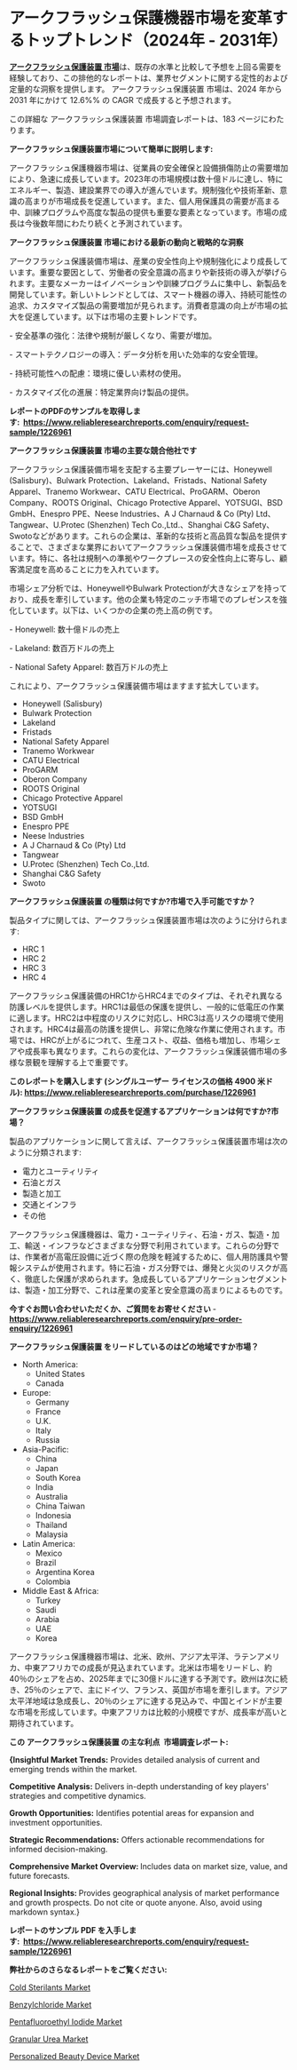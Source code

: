 <p><h1>アークフラッシュ保護機器市場を変革するトップトレンド（2024年 - 2031年）</h1></p><p data-sourcepos="1:1-1:157"><strong><a href="https://www.reliableresearchreports.com/arc-flash-protection-equipment-r1226961?utm_campaign=110&utm_medium=36&utm_source=Github&utm_content=ia&utm_term=10122024&utm_id=arc-flash-protection-equipment">アークフラッシュ保護装置 市場</a></strong>は、既存の水準と比較して予想を上回る需要を経験しており、この排他的なレポートは、業界セグメントに関する定性的および定量的な洞察を提供します。 アークフラッシュ保護装置 市場は、2024 年から 2031 年にかけて 12.6%% の CAGR で成長すると予想されます。</p>
<p data-sourcepos="3:1-3:50">この詳細な アークフラッシュ保護装置 市場調査レポートは、183 ページにわたります。</p>
<p><strong>アークフラッシュ保護装置市場について簡単に説明します:</strong></p>
<p><p>アークフラッシュ保護機器市場は、従業員の安全確保と設備損傷防止の需要増加により、急速に成長しています。2023年の市場規模は数十億ドルに達し、特にエネルギー、製造、建設業界での導入が進んでいます。規制強化や技術革新、意識の高まりが市場成長を促進しています。また、個人用保護具の需要が高まる中、訓練プログラムや高度な製品の提供も重要な要素となっています。市場の成長は今後数年間にわたり続くと予測されています。</p></p>
<p><strong>アークフラッシュ保護装置 市場における最新の動向と戦略的な洞察</strong></p>
<p><p>アークフラッシュ保護装備市場は、産業の安全性向上や規制強化により成長しています。重要な要因として、労働者の安全意識の高まりや新技術の導入が挙げられます。主要なメーカーはイノベーションや訓練プログラムに集中し、新製品を開発しています。新しいトレンドとしては、スマート機器の導入、持続可能性の追求、カスタマイズ製品の需要増加が見られます。消費者意識の向上が市場の拡大を促進しています。以下は市場の主要トレンドです。</p><p>- 安全基準の強化：法律や規制が厳しくなり、需要が増加。</p><p>- スマートテクノロジーの導入：データ分析を用いた効率的な安全管理。</p><p>- 持続可能性への配慮：環境に優しい素材の使用。</p><p>- カスタマイズ化の進展：特定業界向け製品の提供。</p></p>
<p><strong>レポートのPDFのサンプルを取得します</strong><strong>:&nbsp;&nbsp;<a href="https://www.reliableresearchreports.com/enquiry/request-sample/1226961?utm_campaign=110&utm_medium=36&utm_source=Github&utm_content=ia&utm_term=10122024&utm_id=arc-flash-protection-equipment">https://www.reliableresearchreports.com/enquiry/request-sample/1226961</a></strong></p>
<p><strong>アークフラッシュ保護装置 市場の主要な競合他社です</strong></p>
<p><p>アークフラッシュ保護装備市場を支配する主要プレーヤーには、Honeywell (Salisbury)、Bulwark Protection、Lakeland、Fristads、National Safety Apparel、Tranemo Workwear、CATU Electrical、ProGARM、Oberon Company、ROOTS Original、Chicago Protective Apparel、YOTSUGI、BSD GmbH、Enespro PPE、Neese Industries、A J Charnaud & Co (Pty) Ltd、Tangwear、U.Protec (Shenzhen) Tech Co.,Ltd.、Shanghai C&G Safety、Swotoなどがあります。これらの企業は、革新的な技術と高品質な製品を提供することで、さまざまな業界においてアークフラッシュ保護装備市場を成長させています。特に、各社は規制への準拠やワークプレースの安全性向上に寄与し、顧客満足度を高めることに力を入れています。</p><p>市場シェア分析では、HoneywellやBulwark Protectionが大きなシェアを持っており、成長を牽引しています。他の企業も特定のニッチ市場でのプレゼンスを強化しています。以下は、いくつかの企業の売上高の例です。</p><p>- Honeywell: 数十億ドルの売上</p><p>- Lakeland: 数百万ドルの売上</p><p>- National Safety Apparel: 数百万ドルの売上</p><p>これにより、アークフラッシュ保護装備市場はますます拡大しています。</p></p>
<p><ul><li>Honeywell (Salisbury)</li><li>Bulwark Protection</li><li>Lakeland</li><li>Fristads</li><li>National Safety Apparel</li><li>Tranemo Workwear</li><li>CATU Electrical</li><li>ProGARM</li><li>Oberon Company</li><li>ROOTS Original</li><li>Chicago Protective Apparel</li><li>YOTSUGI</li><li>BSD GmbH</li><li>Enespro PPE</li><li>Neese Industries</li><li>A J Charnaud & Co (Pty) Ltd</li><li>Tangwear</li><li>U.Protec (Shenzhen) Tech Co.,Ltd.</li><li>Shanghai C&G Safety</li><li>Swoto</li></ul></p>
<p><strong>アークフラッシュ保護装置 の種類は何ですか?市場で入手可能ですか？</strong></p>
<p>製品タイプに関しては、アークフラッシュ保護装置市場は次のように分けられます:</p>
<p><ul><li>HRC 1</li><li>HRC 2</li><li>HRC 3</li><li>HRC 4</li></ul></p>
<p><p>アークフラッシュ保護装備のHRC1からHRC4までのタイプは、それぞれ異なる防護レベルを提供します。HRC1は最低の保護を提供し、一般的に低電圧の作業に適します。HRC2は中程度のリスクに対応し、HRC3は高リスクの環境で使用されます。HRC4は最高の防護を提供し、非常に危険な作業に使用されます。市場では、HRCが上がるにつれて、生産コスト、収益、価格も増加し、市場シェアや成長率も異なります。これらの変化は、アークフラッシュ保護装備市場の多様な景観を理解する上で重要です。</p></p>
<p><strong>このレポートを購入します (シングルユーザー ライセンスの価格 4900 米ドル):&nbsp;<a href="https://www.reliableresearchreports.com/purchase/1226961?utm_campaign=110&utm_medium=36&utm_source=Github&utm_content=ia&utm_term=10122024&utm_id=arc-flash-protection-equipment">https://www.reliableresearchreports.com/purchase/1226961</a></strong></p>
<p><strong>アークフラッシュ保護装置 の成長を促進するアプリケーションは何ですか?市場？</strong></p>
<p>製品のアプリケーションに関して言えば、アークフラッシュ保護装置市場は次のように分類されます:</p>
<p><ul><li>電力とユーティリティ</li><li>石油とガス</li><li>製造と加工</li><li>交通とインフラ</li><li>その他</li></ul></p>
<p><p>アークフラッシュ保護機器は、電力・ユーティリティ、石油・ガス、製造・加工、輸送・インフラなどさまざまな分野で利用されています。これらの分野では、作業者が高電圧設備に近づく際の危険を軽減するために、個人用防護具や警報システムが使用されます。特に石油・ガス分野では、爆発と火災のリスクが高く、徹底した保護が求められます。急成長しているアプリケーションセグメントは、製造・加工分野で、これは産業の変革と安全意識の高まりによるものです。</p></p>
<p><strong>今すぐお問い合わせいただくか、ご質問をお寄せください</strong><strong>&nbsp;</strong>-<strong><a href="https://www.reliableresearchreports.com/enquiry/pre-order-enquiry/1226961?utm_campaign=110&utm_medium=36&utm_source=Github&utm_content=ia&utm_term=10122024&utm_id=arc-flash-protection-equipment">https://www.reliableresearchreports.com/enquiry/pre-order-enquiry/1226961</a></strong></p>
<p><strong>アークフラッシュ保護装置 をリードしているのはどの地域ですか市場？</strong></p>
<p><ul>
    <li>
        North America:
        <ul>
            <li>United States</li>
            <li>Canada</li>
        </ul>
    </li>
    <li>
        Europe:
        <ul>
            <li>Germany</li>
            <li>France</li>
            <li>U.K.</li>
            <li>Italy</li>
            <li>Russia</li>
        </ul>
    </li>
    <li>
        Asia-Pacific:
        <ul>
            <li>China</li>
            <li>Japan</li>
            <li>South Korea</li>
            <li>India</li>
            <li>Australia</li>
            <li>China Taiwan</li>
            <li>Indonesia</li>
            <li>Thailand</li>
            <li>Malaysia</li>
        </ul>
    </li>
    <li>
        Latin America:
        <ul>
            <li>Mexico</li>
            <li>Brazil</li>
            <li>Argentina Korea</li>
            <li>Colombia</li>
        </ul>
    </li>
    <li>
        Middle East & Africa:
        <ul>
            <li>Turkey</li>
            <li>Saudi</li>
            <li>Arabia</li>
            <li>UAE</li>
            <li>Korea</li>
        </ul>
    </li>
    </ul></p>
<p><p>アークフラッシュ保護機器市場は、北米、欧州、アジア太平洋、ラテンアメリカ、中東アフリカでの成長が見込まれています。北米は市場をリードし、約40％のシェアを占め、2025年までに30億ドルに達する予測です。欧州は次に続き、25％のシェアで、主にドイツ、フランス、英国が市場を牽引します。アジア太平洋地域は急成長し、20％のシェアに達する見込みで、中国とインドが主要な市場を形成しています。中東アフリカは比較的小規模ですが、成長率が高いと期待されています。</p></p>
<p><strong>この アークフラッシュ保護装置 の主な利点&nbsp; 市場調査レポート:</strong></p>
<p><strong>{Insightful Market Trends:</strong> Provides detailed analysis of current and emerging trends within the market.</p>
<p><strong>Competitive Analysis:</strong> Delivers in-depth understanding of key players' strategies and competitive dynamics.</p>
<p><strong>Growth Opportunities:</strong> Identifies potential areas for expansion and investment opportunities.</p>
<p><strong>Strategic Recommendations:</strong> Offers actionable recommendations for informed decision-making.</p>
<p><strong>Comprehensive Market Overview: </strong>Includes data on market size, value, and future forecasts.</p>
<p><strong>Regional Insights: </strong>Provides geographical analysis of market performance and growth prospects. Do not cite or quote anyone. Also, avoid using markdown syntax.}</p>
<p><strong>レポートのサンプル PDF を入手します:&nbsp;</strong><strong>&nbsp;<a href="https://www.reliableresearchreports.com/enquiry/request-sample/1226961?utm_campaign=110&utm_medium=36&utm_source=Github&utm_content=ia&utm_term=10122024&utm_id=arc-flash-protection-equipment">https://www.reliableresearchreports.com/enquiry/request-sample/1226961</a></strong></p>
<p></p>
<p><strong>弊社からのさらなるレポートをご覧ください:</strong></p>
<p><p><a href="https://github.com/globismark/Market-Research-Report-List-5/blob/main/cold-sterilants-market.md?utm_campaign=110&utm_medium=36&utm_source=Github&utm_content=ia&utm_term=10122024&utm_id=arc-flash-protection-equipment">Cold Sterilants Market</a></p><p><a href="https://www.linkedin.com/pulse/market-report-clarion-insight-bvrmf?utm_campaign=110&utm_medium=36&utm_source=Github&utm_content=ia&utm_term=10122024&utm_id=arc-flash-protection-equipment">Benzylchloride Market</a></p><p><a href="https://www.linkedin.com/pulse/futur-trend-quest-sl8ue?utm_campaign=110&utm_medium=36&utm_source=Github&utm_content=ia&utm_term=10122024&utm_id=arc-flash-protection-equipment">Pentafluoroethyl Iodide Market</a></p><p><a href="https://www.linkedin.com/pulse/precise-revenue-projections-granular-urea-market-2024-2031-fceuf?utm_campaign=110&utm_medium=36&utm_source=Github&utm_content=ia&utm_term=10122024&utm_id=arc-flash-protection-equipment">Granular Urea Market</a></p><p><a href="https://github.com/NarcisoFerry/Market-Research-Report-List-1/blob/main/personalized-beauty-device-market.md?utm_campaign=110&utm_medium=36&utm_source=Github&utm_content=ia&utm_term=10122024&utm_id=arc-flash-protection-equipment">Personalized Beauty Device Market</a></p></p>
